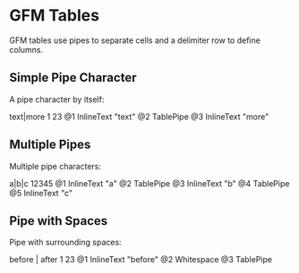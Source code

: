 # GFM Tables

GFM tables use pipes to separate cells and a delimiter row to define columns.

## Simple Pipe Character

A pipe character by itself:

text|more
1   23
@1 InlineText "text"
@2 TablePipe
@3 InlineText "more"

## Multiple Pipes

Multiple pipe characters:

a|b|c
12345
@1 InlineText "a"
@2 TablePipe
@3 InlineText "b"
@4 TablePipe
@5 InlineText "c"

## Pipe with Spaces

Pipe with surrounding spaces:

before | after
1     23
@1 InlineText "before"
@2 Whitespace
@3 TablePipe
